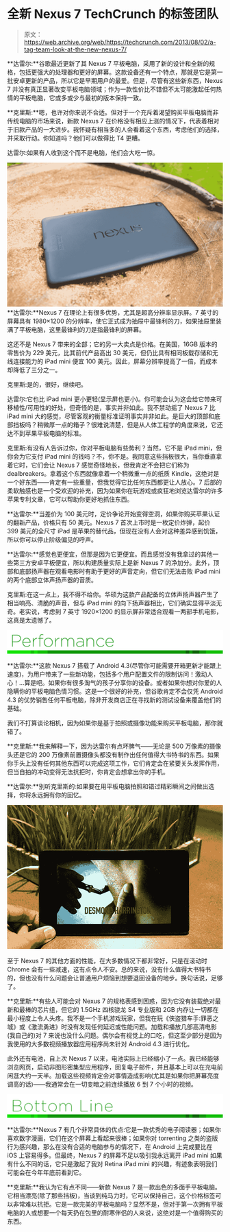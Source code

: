 # 全新 Nexus 7 TechCrunch 的标签团队

> 原文：<https://web.archive.org/web/https://techcrunch.com/2013/08/02/a-tag-team-look-at-the-new-nexus-7/>

**达雷尔:**谷歌最近更新了其 Nexus 7 平板电脑，采用了新的设计和全新的规格，包括更强大的处理器和更好的屏幕。这款设备还有一个特点，那就是它是第一批安卓更新的产品，所以它是早期用户的最爱。但是，尽管有这些新东西，Nexus 7 并没有真正显著改变平板电脑领域；作为一款性价比不错但不太可能激起任何热情的平板电脑，它或多或少与最初的版本保持一致。

**克里斯:**嗯，也许对你来说不合适。但对于一个充斥着渴望购买平板电脑而非传统电脑的市场来说，新款 Nexus 7 在价格没有相应上涨的情况下，代表着相对于旧款产品的一大进步。我怀疑有相当多的人会看着这个东西，考虑他们的选择，并采取行动。你知道吗？他们可以做得比 T4 更糟。

达雷尔:如果有人收到这个而不是电脑，他们会大吃一惊。


![nexus-7-2](img/0774dddccfbb08bdf72407e7937f6c1d.png)
**达雷尔:**Nexus 7 在理论上有很多优势，尤其是超高分辨率显示屏。7 英寸的屏幕具有 1980×1200 的分辨率，使它正式成为抽屉中最锋利的刀，如果抽屉里装满了平板电脑，这里最锋利的刀是指最锋利的屏幕。

这还不是 Nexus 7 带来的全部；它的另一大卖点是价格。在美国，16GB 版本的零售价为 229 美元，比其前代产品高出 30 美元，但仍比具有相同板载存储和无线连接能力的 iPad mini 便宜 100 美元。因此，屏幕分辨率提高了一倍，而成本却降低了三分之一。

克里斯:是的，很好，继续吧。

达雷尔:它也比 iPad mini 更小更轻(显示屏也更小)。你可能会认为这会给它带来可移植性/可用性的好处，但奇怪的是，事实并非如此。我不禁动摇了 Nexus 7 比 iPad mini 大的感觉，尽管客观的衡量标准证明事实并非如此。是巨大的顶部和底部挡板吗？稍微厚一点的箱子？很难说清楚，但是从人体工程学的角度来说，它还达不到苹果平板电脑的标准。

克里斯:有没有人告诉过你，你对平板电脑有些势利？当然，它不是 iPad mini，但你会为它支付 iPad mini 的钱吗？不，你不是。我同意这些挡板很大，当你垂直拿着它时，它们会让 Nexus 7 感觉奇怪地长，但我肯定不会把它们称为 dealbreakers。拿着这个东西就像拿着一个稍微重一点的纸质 Kindle，这绝对是一个好东西——肯定有一些重量，但我觉得它比任何东西都更让人放心。7 后部的柔软触感也是一个受欢迎的补充，因为如果你在玩游戏或疯狂地浏览达雷尔的许多苹果专利文章，它可以帮助你更好地抓住东西。

**达雷尔:**当差价为 100 美元时，定价争论开始变得空洞，如果你购买苹果认证的翻新产品，价格只有 50 美元。Nexus 7 首次上市时是一枚定价炸弹，起价 399 美元的全尺寸 iPad 是苹果的替代品，但现在没有人会对这种差异感到饥饿，所以你可以停止阶级偏见的呼声。

**达雷尔:**感觉也更便宜，但那是因为它更便宜。而且感觉没有我拿过的其他一些第三方安卓平板便宜，所以构建质量实际上是新 Nexus 7 的净加分。此外，顶部和底部扬声器在观看电影时有助于更好的声音定向，但它们无法击败 iPad mini 的两个底部立体声扬声器的音质。

克里斯:在这一点上，我不得不给你。华硕为这款产品配备的立体声扬声器产生了相当响亮、清脆的声音，但与 iPad mini 的向下扬声器相比，它们确实显得平淡无奇。老实说，考虑到 7 英寸 1920×1200 的显示屏非常适合观看一两部手机电影，这真是太遗憾了。

![performance-subhead](img/491d6471cbb02d587452edf26839b8da.png)

**达雷尔:**这款 Nexus 7 搭载了 Android 4.3(尽管你可能需要开箱更新才能跟上速度)，为用户带来了一些新功能，包括多个用户配置文件的限制访问！激动人心！…算是吧。如果你有很多淘气的孩子分享你的设备。或者如果你想对你爱的人隐瞒你的平板电脑色情习惯。这是一个很好的补充，但谷歌肯定不会仅凭 Android 4.3 的优势销售任何平板电脑，除非开发商店正在寻找新的测试设备来覆盖他们的基础。

我们不打算谈论相机，因为如果你是基于拍照或摄像功能来购买平板电脑，那你就错了。

**克里斯:**我来解释一下，因为达雷尔有点坏脾气——无论是 500 万像素的摄像头还是它的 200 万像素前置摄像头都没有制作出任何值得大书特书的东西。如果你手头上没有任何其他东西可以完成这项工作，它们肯定会在紧要关头发挥作用，但当自拍的冲动变得无法抗拒时，你肯定会想拿出你的手机。

**达雷尔:**别听克里斯的:如果要在用平板电脑拍照和错过精彩瞬间之间做出选择，你将永远拥有你的回忆。

![nexus-video](img/3e39ca6f1eee91ee6e5158f80a442110.png)

至于 Nexus 7 的其他方面的性能，在大多数情况下都非常好，只是在滚动时 Chrome 会有一些减速，这有点令人不安。总的来说，没有什么值得大书特书的，但也没有什么问题会让普通用户烦恼到想要退回设备的地步。换句话说，足够了。

**克里斯:**有些人可能会对 Nexus 7 的规格表感到困惑，因为它没有装载绝对最新和最棒的芯片组，但它的 1.5GHz 四核骁龙 S4 专业版和 2GB 内存让一切都在最小程度上令人头疼。我不是一个手机游戏玩家，但我在玩《侠盗猎车手:罪恶之城》或《激流勇进》时没有发现任何延迟或性能问题。加载和播放几部高清电影(我自己的)对 7 来说也没什么问题。偶尔会有视觉上的口吃，但这至少部分是因为我使用的大多数视频播放器应用程序尚未针对 Android 4.3 进行优化。

此外还有电池，自上次 Nexus 7 以来，电池实际上已经缩小了一点。我已经能够浏览网页，启动非图形密集型应用程序，回复电子邮件，并且基本上可以在充电前闲逛大约一天半。加载这些视频肯定会对事情造成影响(尤其是如果你把屏幕亮度调高的话)——我通常会在一切变暗之前连续播放 6 到 7 个小时的视频。

![bottomline2](img/a1176910b088166822ff5051c7cd631f.png)

**达雷尔:**Nexus 7 有几个非常具体的优点:它是一款优秀的电子阅读器；如果你喜欢数字漫画，它们在这个屏幕上看起来很棒；如果你对 torrenting 之类的盗版行为感兴趣，那么在没有合适的电脑参与的情况下，在 Android 上完成要比在 iOS 上容易得多。但最终，Nexus 7 的屏幕不足以吸引我永远离开 iPad mini 如果有什么不同的话，它只是激起了我对 Retina iPad mini 的兴趣，有迹象表明我们可能会在今年年底前看到它。

**克里斯:**我认为它有点不同——新款 Nexus 7 是一款出色的多面手平板电脑。它相当漂亮(除了那些挡板)，当谈到纯马力时，它可以保持自己，这个价格标签可以非常难以抗拒。它是一款完美的平板电脑吗？显然不是，但对于第一次拥有平板电脑的人或想要一个每天扔在包里的耐寒伴侣的人来说，这绝对是一个值得购买的东西。